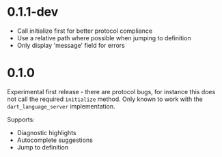 # 0.1.1-dev

- Call initialize first for better protocol compliance
- Use a relative path where possible when jumping to definition
- Only display 'message' field for errors

# 0.1.0

Experimental first release - there are protocol bugs, for instance this does not
call the required `initialize` method. Only known to work with the
`dart_language_server` implementation.

Supports:
- Diagnostic highlights
- Autocomplete suggestions
- Jump to definition
